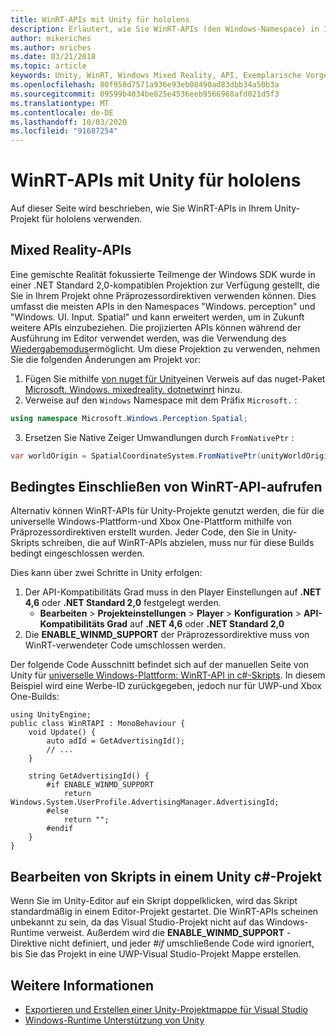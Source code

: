 ```yaml
---
title: WinRT-APIs mit Unity für hololens
description: Erläutert, wie Sie WinRT-APIs (den Windows-Namespace) in Ihrem Unity-Projekt für hololens verwenden.
author: mikeriches
ms.author: mriches
ms.date: 03/21/2018
ms.topic: article
keywords: Unity, WinRT, Windows Mixed Reality, API, Exemplarische Vorgehensweise
ms.openlocfilehash: 80f950d7571a936e93eb08490ad83dbb34a50b3a
ms.sourcegitcommit: 09599b4034be825e4536eeb9566968afd021d5f3
ms.translationtype: MT
ms.contentlocale: de-DE
ms.lasthandoff: 10/03/2020
ms.locfileid: "91687254"
---
```

# <a name="winrt-apis-with-unity-for-hololens"></a>WinRT-APIs mit Unity für hololens

Auf dieser Seite wird beschrieben, wie Sie WinRT-APIs in Ihrem Unity-Projekt für hololens verwenden.

## <a name="mixed-reality-apis"></a>Mixed Reality-APIs

Eine gemischte Realität fokussierte Teilmenge der Windows SDK wurde in einer .NET Standard 2,0-kompatiblen Projektion zur Verfügung gestellt, die Sie in Ihrem Projekt ohne Präprozessordirektiven verwenden können. Dies umfasst die meisten APIs in den Namespaces "Windows. perception" und "Windows. UI. Input. Spatial" und kann erweitert werden, um in Zukunft weitere APIs einzubeziehen. Die projizierten APIs können während der Ausführung im Editor verwendet werden, was die Verwendung des [Wiedergabemodus](https://docs.microsoft.com//windows/mixed-reality/unity-play-mode)ermöglicht. Um diese Projektion zu verwenden, nehmen Sie die folgenden Änderungen am Projekt vor:

1) Fügen Sie mithilfe [von nuget für Unity](https://github.com/GlitchEnzo/NuGetForUnity)einen Verweis auf das nuget-Paket [Microsoft. Windows. mixedreality. dotnetwinrt](https://www.nuget.org/packages/Microsoft.Windows.MixedReality.DotNetWinRT) hinzu.
2) Verweise auf den `Windows` Namespace mit dem Präfix `Microsoft.` :
```cs
using namespace Microsoft.Windows.Perception.Spatial;
```
3) Ersetzen Sie Native Zeiger Umwandlungen durch `FromNativePtr` :
```cs
var worldOrigin = SpatialCoordinateSystem.FromNativePtr(unityWorldOriginPtr);
```

## <a name="conditionally-include-winrt-api-calls"></a>Bedingtes Einschließen von WinRT-API-aufrufen

Alternativ können WinRT-APIs für Unity-Projekte genutzt werden, die für die universelle Windows-Plattform-und Xbox One-Plattform mithilfe von Präprozessordirektiven erstellt wurden. Jeder Code, den Sie in Unity-Skripts schreiben, die auf WinRT-APIs abzielen, muss nur für diese Builds bedingt eingeschlossen werden. 

Dies kann über zwei Schritte in Unity erfolgen:
1) Der API-Kompatibilitäts Grad muss in den Player Einstellungen auf **.NET 4,6** oder **.NET Standard 2,0** festgelegt werden.
    - **Bearbeiten**  >  **Projekteinstellungen**  >  **Player**  >  **Konfiguration**  >  **API-Kompatibilitäts Grad** auf **.NET 4,6** oder **.NET Standard 2,0**
2) Die **ENABLE_WINMD_SUPPORT** der Präprozessordirektive muss von WinRT-verwendeter Code umschlossen werden.

Der folgende Code Ausschnitt befindet sich auf der manuellen Seite von Unity für [universelle Windows-Plattform: WinRT-API in c#-Skripts](https://docs.unity3d.com/Manual/windowsstore-scripts.html). In diesem Beispiel wird eine Werbe-ID zurückgegeben, jedoch nur für UWP-und Xbox One-Builds:

```
using UnityEngine;
public class WinRTAPI : MonoBehaviour {
    void Update() {
        auto adId = GetAdvertisingId();
        // ...
    }

    string GetAdvertisingId() {
        #if ENABLE_WINMD_SUPPORT
            return Windows.System.UserProfile.AdvertisingManager.AdvertisingId;
        #else
            return "";
        #endif
    }
}
```

## <a name="edit-your-scripts-in-a-unity-c-project"></a>Bearbeiten von Skripts in einem Unity c#-Projekt

Wenn Sie im Unity-Editor auf ein Skript doppelklicken, wird das Skript standardmäßig in einem Editor-Projekt gestartet. Die WinRT-APIs scheinen unbekannt zu sein, da das Visual Studio-Projekt nicht auf das Windows-Runtime verweist. Außerdem wird die **ENABLE_WINMD_SUPPORT** -Direktive nicht definiert, und jeder *#if* umschließende Code wird ignoriert, bis Sie das Projekt in eine UWP-Visual Studio-Projekt Mappe erstellen.

## <a name="see-also"></a>Weitere Informationen
* [Exportieren und Erstellen einer Unity-Projektmappe für Visual Studio](exporting-and-building-a-unity-visual-studio-solution.md)
* [Windows-Runtime Unterstützung von Unity](https://docs.unity3d.com/Manual/IL2CPP-WindowsRuntimeSupport.html)

